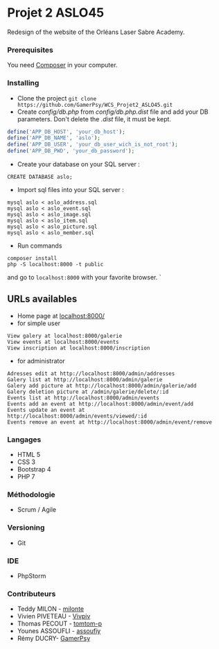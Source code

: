 # Projet 2 ASLO45
Redesign of the website of the Orléans Laser Sabre Academy.

### Prerequisites

You need [Composer](https://getcomposer.org/download/) in your computer.

### Installing

* Clone the project `git clone https://github.com/GamerPsy/WCS_Projet2_ASLO45.git`
* Create *config/db.php* from *config/db.php.dist* file and add your DB parameters. Don't delete the *.dist* file, it must be kept.
```php
define('APP_DB_HOST', 'your_db_host');
define('APP_DB_NAME', 'aslo');
define('APP_DB_USER', 'your_db_user_wich_is_not_root');
define('APP_DB_PWD', 'your_db_password');
```
* Create your database on your SQL server :
```
CREATE DATABASE aslo;
```

* Import sql files into your SQL server :
```
mysql aslo < aslo_address.sql
mysql aslo < aslo_event.sql
mysql aslo < aslo_image.sql
mysql aslo < aslo_item.sql
mysql aslo < aslo_picture.sql
mysql aslo < aslo_member.sql
```

* Run commands
```
composer install
php -S localhost:8000 -t public

```
and go to `localhost:8000` with your favorite browser.
`
## URLs availables
* Home page at [localhost:8000/](localhost:8000/)
* for simple user
```
View galery at localhost:8000/galerie
View events at localhost:8000/events
View inscription at localhost:8000/inscription
```
* for administrator
```
Adresses edit at http://localhost:8000/admin/addresses
Galery list at http://localhost:8000/admin/galerie
Galery add picture at http://localhost:8000/admin/galerie/add
Galery deletion picture at /admin/galerie/delete/:id
Events list at http://localhost:8000/admin/events
Events add an event at http://localhost:8000/admin/event/add
Events update an event at http://localhost:8000/admin/events/viewed/:id
Events remove an event at http://localhost:8000/admin/event/remove
```

### Langages
* HTML 5
* CSS 3
* Bootstrap 4
* PHP 7

### Méthodologie
* Scrum / Agile

### Versioning
* Git

### IDE
* PhpStorm
 
### Contributeurs

* Teddy MILON - [milonte](https://github.com/milonte)
* Vivien PIVETEAU - [Vivpiv](https://github.com/Vivpiv)
* Thomas PECOUT - [tomtom-p](https://github.com/tomtom-p)
* Younes ASSOUFLI - [assoufiy](https://github.com/assoufiy)
* Rémy DUCRY- [GamerPsy](https://github.com/GamerPsy)
